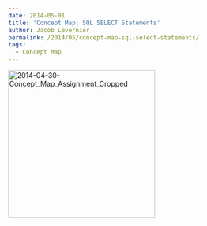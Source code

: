 ```yaml
---
date: 2014-05-01
title: 'Concept Map: SQL SELECT Statements'
author: Jacob Levernier
permalink: /2014/05/concept-map-sql-select-statements/
tags:
  - Concept Map
---
```

[<img class="size-medium wp-image-6919 aligncenter" alt="2014-04-30-Concept_Map_Assignment_Cropped" src="http://teaching.software-carpentry.org/wp-content/uploads/2014/05/2014-04-30-Concept_Map_Assignment_Cropped-297x300.png" width="297" height="300" />][1]

 [1]: http://teaching.software-carpentry.org/wp-content/uploads/2014/05/2014-04-30-Concept_Map_Assignment_Cropped.png
